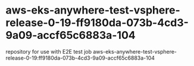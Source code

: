 # aws-eks-anywhere-test-vsphere-release-0-19-ff9180da-073b-4cd3-9a09-accf65c6883a-104
repository for use with E2E test job aws-eks-anywhere-test-vsphere-release-0-19:ff9180da-073b-4cd3-9a09-accf65c6883a-104
